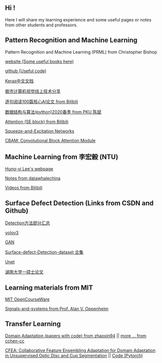 
<!--
## Welcome to GitHub Pages

You can use the [editor on GitHub](https://github.com/BonnenuIt/BonnenuIt.github.io/edit/master/README.md) to maintain and preview the content for your website in Markdown files.

Whenever you commit to this repository, GitHub Pages will run [Jekyll](https://jekyllrb.com/) to rebuild the pages in your site, from the content in your Markdown files.

### Markdown

Markdown is a lightweight and easy-to-use syntax for styling your writing. It includes conventions for

```markdown
Syntax highlighted code block

# Header 1
## Header 2
### Header 3

- Bulleted
- List

1. Numbered
2. List

**Bold** and _Italic_ and `Code` text

[Link](url) and ![Image](src)
```

For more details see [GitHub Flavored Markdown](https://guides.github.com/features/mastering-markdown/).

### Jekyll Themes

Your Pages site will use the layout and styles from the Jekyll theme you have selected in your [repository settings](https://github.com/BonnenuIt/BonnenuIt.github.io/settings). The name of this theme is saved in the Jekyll `_config.yml` configuration file.

### Support or Contact

Having trouble with Pages? Check out our [documentation](https://help.github.com/categories/github-pages-basics/) or [contact support](https://github.com/contact) and we’ll help you sort it out.


## Begin your pages

< ! - -
整段整段的不可见内容
- - >
这是注释符号 in markdown 语法（一定删去其间空格）
[参见]https://www.jianshu.com/p/9be87e7e15bf
-->

## Hi !

Here I will share my learning experience and some useful pages or notes from other students and professors.

## Pattern Recognition and Machine Learning

Pattern Recognition and Machine Learning (PRML) from Christopher Bishop

[website (Some useful books here)](https://www.microsoft.com/en-us/research/people/cmbishop/)

[github (Useful code)](https://github.com/PRML)

[Keras中文文档](https://keras-cn.readthedocs.io/en/latest/for_beginners/keras_windows/)

[极市计算机视觉线上技术分享](https://bbs.cvmart.net/topics/149)

[逐句阅读100篇核心AI论文 from Bilibili](https://www.bilibili.com/video/BV1xz4y1S7VK)

[数据结构与算法(python)2020春季 from PKU 陈斌](http://gis4g.pku.edu.cn/course/pythonds/)

[Attention (SE block) from Bilibili](https://www.bilibili.com/video/BV1SA41147uA)

[Squeeze-and-Excitation Networks](https://arxiv.org/abs/1709.01507)

[CBAM: Convolutional Block Attention Module](https://arxiv.org/abs/1807.06521)

## Machine Learning from 李宏毅 (NTU)

[Hung-yi Lee's webpage](http://speech.ee.ntu.edu.tw/~tlkagk/index.html)

[Notes from datawhalechina](https://datawhalechina.github.io/leeml-notes/#/)

[Videos from Bilibili](https://www.bilibili.com/video/BV1JE411g7XF)

## Surface Defect Detection (Links from CSDN and Github)

[Detection方法部分汇总](https://blog.csdn.net/qq_29462849/article/details/104360442)

[yolov3](https://blog.csdn.net/qq_29462849/article/details/84772263)

[GAN](https://blog.csdn.net/qq_27871973/article/details/84068984?utm_medium=distribute.pc_relevant.none-task-blog-BlogCommendFromMachineLearnPai2-5.channel_param&depth_1-utm_source=distribute.pc_relevant.none-task-blog-BlogCommendFromMachineLearnPai2-5.channel_param)

[Surface-defect-Detection-dataset 合集](https://github.com/Eatzhy/Surface-defect-Detection-dataset)

[Unet](https://github.com/jakeret/tf_unet)

[湖南大学一硕士论文](https://kns.cnki.net/kcms/detail/detail.aspx?dbcode=CMFD&dbname=CMFD202002&filename=1020702749.nh&v=MDQxMTJUM3FUcldNMUZyQ1VSN3FmYnVabkZDbmhVcjdMVkYyNUhyUzRITmJJcHBFYlBJUjhlWDFMdXhZUzdEaDE=)

## Learning materials from MIT

[MIT OpenCourseWare](https://ocw.mit.edu/index.htm)

[Signals-and-systems from Prof. Alan V. Oppenheim](https://ocw.mit.edu/resources/res-6-007-signals-and-systems-spring-2011/)

## Transfer Learning

[Domain Adaptation (papers with code) from zhaoxin94](https://github.com/zhaoxin94/awesome-domain-adaptation)
 || 
[more ... from cchen-cc](https://github.com/cchen-cc/awesome-domain-adaptation#semantic-segmentation)

[CFEA: Collaborative Feature Ensembling Adaptation for Domain Adaptation in Unsupervised Optic Disc and Cup Segmentation](https://arxiv.org/pdf/1910.07638.pdf)
 || 
[Code (Pytorch)](https://github.com/cswin/AWC)
